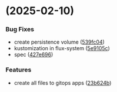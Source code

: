 #  (2025-02-10)


### Bug Fixes

* create persistence volume ([539fc04](https://github.com/pos-fiap-schepis/gitops-apps/commit/539fc04a93c63a4899a55e2615b6b7a8529dbfc8))
* kustomization in flux-system ([5e9105c](https://github.com/pos-fiap-schepis/gitops-apps/commit/5e9105cd284cad344a6882d5ddfcd53f157fe90b))
* spec ([427e696](https://github.com/pos-fiap-schepis/gitops-apps/commit/427e69664bd885e0de8a096488388fd61cf6b52a))


### Features

* create all files to gitops apps ([23b624b](https://github.com/pos-fiap-schepis/gitops-apps/commit/23b624becaa2599f4b40d46a094ace656f818fc2))



